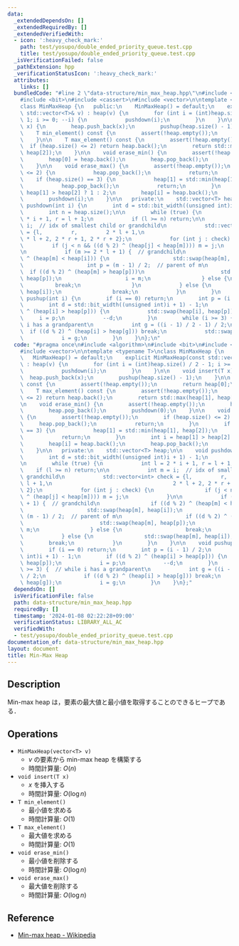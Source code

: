 ```yaml
---
data:
  _extendedDependsOn: []
  _extendedRequiredBy: []
  _extendedVerifiedWith:
  - icon: ':heavy_check_mark:'
    path: test/yosupo/double_ended_priority_queue.test.cpp
    title: test/yosupo/double_ended_priority_queue.test.cpp
  _isVerificationFailed: false
  _pathExtension: hpp
  _verificationStatusIcon: ':heavy_check_mark:'
  attributes:
    links: []
  bundledCode: "#line 2 \"data-structure/min_max_heap.hpp\"\n#include <algorithm>\n\
    #include <bit>\n#include <cassert>\n#include <vector>\n\ntemplate <typename T>\n\
    class MinMaxHeap {\n   public:\n    MinMaxHeap() = default;\n    explicit MinMaxHeap(const\
    \ std::vector<T>& v) : heap(v) {\n        for (int i = (int)heap.size() / 2 -\
    \ 1; i >= 0; --i) {\n            pushdown(i);\n        }\n    }\n\n    void insert(T\
    \ x) {\n        heap.push_back(x);\n        pushup(heap.size() - 1);\n    }\n\n\
    \    T min_element() const {\n        assert(!heap.empty());\n        return heap[0];\n\
    \    }\n\n    T max_element() const {\n        assert(!heap.empty());\n      \
    \  if (heap.size() <= 2) return heap.back();\n        return std::max(heap[1],\
    \ heap[2]);\n    }\n\n    void erase_min() {\n        assert(!heap.empty());\n\
    \        heap[0] = heap.back();\n        heap.pop_back();\n        pushdown(0);\n\
    \    }\n\n    void erase_max() {\n        assert(!heap.empty());\n        if (heap.size()\
    \ <= 2) {\n            heap.pop_back();\n            return;\n        }\n    \
    \    if (heap.size() == 3) {\n            heap[1] = std::min(heap[1], heap[2]);\n\
    \            heap.pop_back();\n            return;\n        }\n        int i =\
    \ heap[1] > heap[2] ? 1 : 2;\n        heap[i] = heap.back();\n        heap.pop_back();\n\
    \        pushdown(i);\n    }\n\n   private:\n    std::vector<T> heap;\n\n    void\
    \ pushdown(int i) {\n        int d = std::bit_width((unsigned int)i + 1) - 1;\n\
    \        int n = heap.size();\n\n        while (true) {\n            int l = 2\
    \ * i + 1, r = l + 1;\n            if (l >= n) return;\n\n            int m =\
    \ i;  // idx of smallest child or grandchild\n            std::vector<int> check\
    \ = {l,         r,         2 * l + 1,\n                                      2\
    \ * l + 2, 2 * r + 1, 2 * r + 2};\n            for (int j : check) {\n       \
    \         if (j < n && ((d % 2) ^ (heap[j] < heap[m]))) m = j;\n            }\n\
    \n            if (m >= 2 * l + 1) {  // grandchild\n                if ((d % 2)\
    \ ^ (heap[m] < heap[i])) {\n                    std::swap(heap[m], heap[i]);\n\
    \                    int p = (m - 1) / 2;  // parent of m\n                  \
    \  if ((d % 2) ^ (heap[m] > heap[p]))\n                        std::swap(heap[m],\
    \ heap[p]);\n                    i = m;\n                } else {\n          \
    \          break;\n                }\n            } else {\n                std::swap(heap[m],\
    \ heap[i]);\n                break;\n            }\n        }\n    }\n\n    void\
    \ pushup(int i) {\n        if (i == 0) return;\n        int p = (i - 1) / 2;\n\
    \        int d = std::bit_width((unsigned int)i + 1) - 1;\n        if ((d % 2)\
    \ ^ (heap[i] > heap[p])) {\n            std::swap(heap[i], heap[p]);\n       \
    \     i = p;\n            --d;\n        }\n        while (i >= 3) {  // while\
    \ i has a grandparent\n            int g = ((i - 1) / 2 - 1) / 2;\n          \
    \  if ((d % 2) ^ (heap[i] > heap[g])) break;\n            std::swap(heap[i], heap[g]);\n\
    \            i = g;\n        }\n    }\n};\n"
  code: "#pragma once\n#include <algorithm>\n#include <bit>\n#include <cassert>\n\
    #include <vector>\n\ntemplate <typename T>\nclass MinMaxHeap {\n   public:\n \
    \   MinMaxHeap() = default;\n    explicit MinMaxHeap(const std::vector<T>& v)\
    \ : heap(v) {\n        for (int i = (int)heap.size() / 2 - 1; i >= 0; --i) {\n\
    \            pushdown(i);\n        }\n    }\n\n    void insert(T x) {\n      \
    \  heap.push_back(x);\n        pushup(heap.size() - 1);\n    }\n\n    T min_element()\
    \ const {\n        assert(!heap.empty());\n        return heap[0];\n    }\n\n\
    \    T max_element() const {\n        assert(!heap.empty());\n        if (heap.size()\
    \ <= 2) return heap.back();\n        return std::max(heap[1], heap[2]);\n    }\n\
    \n    void erase_min() {\n        assert(!heap.empty());\n        heap[0] = heap.back();\n\
    \        heap.pop_back();\n        pushdown(0);\n    }\n\n    void erase_max()\
    \ {\n        assert(!heap.empty());\n        if (heap.size() <= 2) {\n       \
    \     heap.pop_back();\n            return;\n        }\n        if (heap.size()\
    \ == 3) {\n            heap[1] = std::min(heap[1], heap[2]);\n            heap.pop_back();\n\
    \            return;\n        }\n        int i = heap[1] > heap[2] ? 1 : 2;\n\
    \        heap[i] = heap.back();\n        heap.pop_back();\n        pushdown(i);\n\
    \    }\n\n   private:\n    std::vector<T> heap;\n\n    void pushdown(int i) {\n\
    \        int d = std::bit_width((unsigned int)i + 1) - 1;\n        int n = heap.size();\n\
    \n        while (true) {\n            int l = 2 * i + 1, r = l + 1;\n        \
    \    if (l >= n) return;\n\n            int m = i;  // idx of smallest child or\
    \ grandchild\n            std::vector<int> check = {l,         r,         2 *\
    \ l + 1,\n                                      2 * l + 2, 2 * r + 1, 2 * r +\
    \ 2};\n            for (int j : check) {\n                if (j < n && ((d % 2)\
    \ ^ (heap[j] < heap[m]))) m = j;\n            }\n\n            if (m >= 2 * l\
    \ + 1) {  // grandchild\n                if ((d % 2) ^ (heap[m] < heap[i])) {\n\
    \                    std::swap(heap[m], heap[i]);\n                    int p =\
    \ (m - 1) / 2;  // parent of m\n                    if ((d % 2) ^ (heap[m] > heap[p]))\n\
    \                        std::swap(heap[m], heap[p]);\n                    i =\
    \ m;\n                } else {\n                    break;\n                }\n\
    \            } else {\n                std::swap(heap[m], heap[i]);\n        \
    \        break;\n            }\n        }\n    }\n\n    void pushup(int i) {\n\
    \        if (i == 0) return;\n        int p = (i - 1) / 2;\n        int d = std::bit_width((unsigned\
    \ int)i + 1) - 1;\n        if ((d % 2) ^ (heap[i] > heap[p])) {\n            std::swap(heap[i],\
    \ heap[p]);\n            i = p;\n            --d;\n        }\n        while (i\
    \ >= 3) {  // while i has a grandparent\n            int g = ((i - 1) / 2 - 1)\
    \ / 2;\n            if ((d % 2) ^ (heap[i] > heap[g])) break;\n            std::swap(heap[i],\
    \ heap[g]);\n            i = g;\n        }\n    }\n};"
  dependsOn: []
  isVerificationFile: false
  path: data-structure/min_max_heap.hpp
  requiredBy: []
  timestamp: '2024-01-08 02:22:28+09:00'
  verificationStatus: LIBRARY_ALL_AC
  verifiedWith:
  - test/yosupo/double_ended_priority_queue.test.cpp
documentation_of: data-structure/min_max_heap.hpp
layout: document
title: Min-Max Heap
---
```


## Description

Min-max heap は，要素の最大値と最小値を取得することのできるヒープである．

## Operations

- `MinMaxHeap(vector<T> v)`
    - $v$ の要素から min-max heap を構築する
    - 時間計算量: $O(n)$
- `void insert(T x)`
    - $x$ を挿入する
    - 時間計算量: $O(\log n)$
- `T min_element()`
    - 最小値を求める
    - 時間計算量: $O(1)$
- `T max_element()`
    - 最大値を求める
    - 時間計算量: $O(1)$
- `void erase_min()`
    - 最小値を削除する
    - 時間計算量: $O(\log n)$
- `void erase_max()`
    - 最大値を削除する
    - 時間計算量: $O(\log n)$

## Reference

- [Min-max heap - Wikipedia](https://en.wikipedia.org/wiki/Min-max_heap)